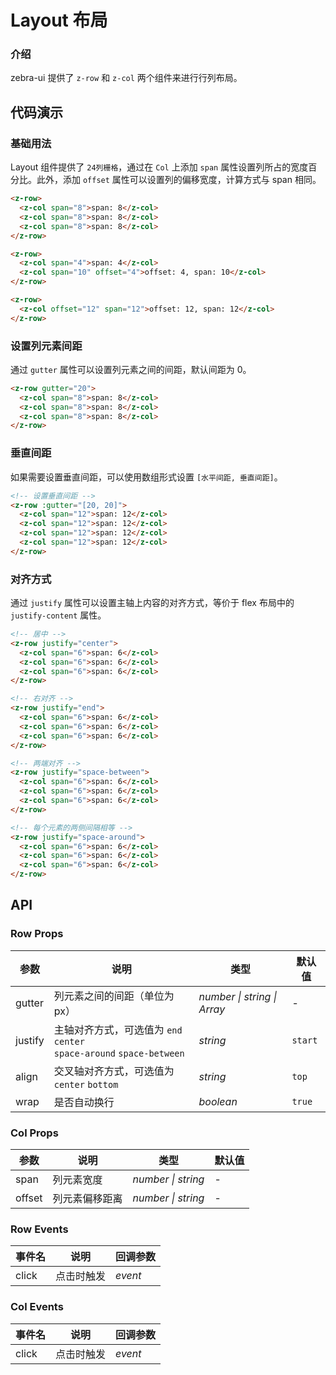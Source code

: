 # Layout 布局

### 介绍

zebra-ui 提供了 `z-row` 和 `z-col` 两个组件来进行行列布局。

## 代码演示

### 基础用法

Layout 组件提供了 `24列栅格`，通过在 `Col` 上添加 `span` 属性设置列所占的宽度百分比。此外，添加 `offset` 属性可以设置列的偏移宽度，计算方式与 span 相同。

```html
<z-row>
  <z-col span="8">span: 8</z-col>
  <z-col span="8">span: 8</z-col>
  <z-col span="8">span: 8</z-col>
</z-row>

<z-row>
  <z-col span="4">span: 4</z-col>
  <z-col span="10" offset="4">offset: 4, span: 10</z-col>
</z-row>

<z-row>
  <z-col offset="12" span="12">offset: 12, span: 12</z-col>
</z-row>
```

### 设置列元素间距

通过 `gutter` 属性可以设置列元素之间的间距，默认间距为 0。

```html
<z-row gutter="20">
  <z-col span="8">span: 8</z-col>
  <z-col span="8">span: 8</z-col>
  <z-col span="8">span: 8</z-col>
</z-row>
```

### 垂直间距

如果需要设置垂直间距，可以使用数组形式设置 `[水平间距, 垂直间距]`。

```html
<!-- 设置垂直间距 -->
<z-row :gutter="[20, 20]">
  <z-col span="12">span: 12</z-col>
  <z-col span="12">span: 12</z-col>
  <z-col span="12">span: 12</z-col>
  <z-col span="12">span: 12</z-col>
</z-row>
```

### 对齐方式

通过 `justify` 属性可以设置主轴上内容的对齐方式，等价于 flex 布局中的 `justify-content` 属性。

```html
<!-- 居中 -->
<z-row justify="center">
  <z-col span="6">span: 6</z-col>
  <z-col span="6">span: 6</z-col>
  <z-col span="6">span: 6</z-col>
</z-row>

<!-- 右对齐 -->
<z-row justify="end">
  <z-col span="6">span: 6</z-col>
  <z-col span="6">span: 6</z-col>
  <z-col span="6">span: 6</z-col>
</z-row>

<!-- 两端对齐 -->
<z-row justify="space-between">
  <z-col span="6">span: 6</z-col>
  <z-col span="6">span: 6</z-col>
  <z-col span="6">span: 6</z-col>
</z-row>

<!-- 每个元素的两侧间隔相等 -->
<z-row justify="space-around">
  <z-col span="6">span: 6</z-col>
  <z-col span="6">span: 6</z-col>
  <z-col span="6">span: 6</z-col>
</z-row>
```

## API

### Row Props

| 参数 | 说明 | 类型 | 默认值 |
| --- | --- | --- | --- |
| gutter | 列元素之间的间距（单位为 px） | _number \| string \| Array_ | - |
| justify | 主轴对齐方式，可选值为 `end` `center` <br> `space-around` `space-between` | _string_ | `start` |
| align | 交叉轴对齐方式，可选值为 `center` `bottom` | _string_ | `top` |
| wrap | 是否自动换行 | _boolean_ | `true` |

### Col Props

| 参数   | 说明           | 类型               | 默认值 |
| ------ | -------------- | ------------------ | ------ |
| span   | 列元素宽度     | _number \| string_ | -      |
| offset | 列元素偏移距离 | _number \| string_ | -      |

### Row Events

| 事件名 | 说明       | 回调参数            |
| ------ | ---------- | ------------------- |
| click  | 点击时触发 | _event_ |

### Col Events

| 事件名 | 说明       | 回调参数            |
| ------ | ---------- | ------------------- |
| click  | 点击时触发 | _event_ |

